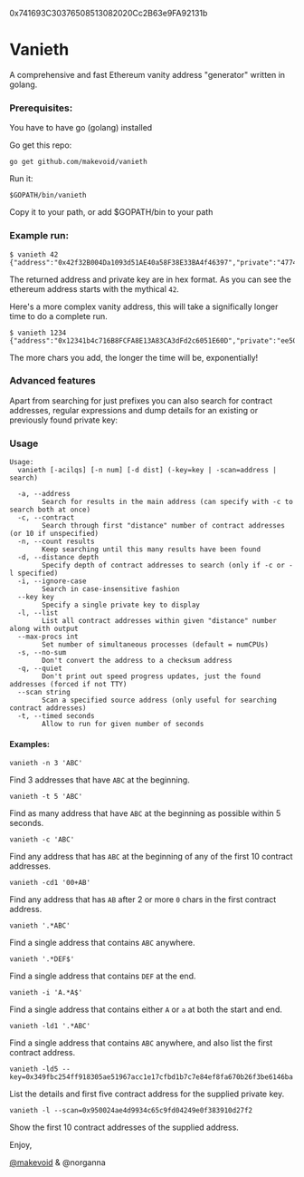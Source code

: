 0x741693C30376508513082020Cc2B63e9FA92131b

# Vanieth

A comprehensive and fast Ethereum vanity address "generator" written in golang.

### Prerequisites:

You have to have go (golang) installed

Go get this repo:

    go get github.com/makevoid/vanieth

Run it:

    $GOPATH/bin/vanieth

Copy it to your path, or add $GOPATH/bin to your path

### Example run:

```
$ vanieth 42
{"address":"0x42f32B004Da1093d51AE40a58F38E33BA4f46397","private":"4774628228852ee570d188f92cd10df3282bb5d895fc701733f43fca6bfb9852","public":"04d811caac49ba458fda498e5bc385bc9cc6e67aa6b19ba754c6cd75953ef06310e8607798ce5810a0b32fbd41fe8915de52fd511e7660038ff7067a0e94fc9481"}
```

The returned address and private key are in hex format. As you can see the ethereum address starts with the mythical `42`.

Here's a more complex vanity address, this will take a significally longer time to do a complete run.

```
$ vanieth 1234
{"address":"0x12341b4c716B8FCFA8E13A83CA3dFd2c6051E60D","private":"ee50661eb0080cd36ce380f3dad5511c91f97ccee67bd14dc7a91335a34720d1","public":"04e0526fbc5552e4ff117a5c065ad3ce6f8211e160e12bdd3dded3dab2bfc268916489ed2c8d4af6c624406085c5e9a6946bdfbe0d74de26384a7c9baaf6f2de64"}
```

The more chars you add, the longer the time will be, exponentially!

### Advanced features

Apart from searching for just prefixes you can also search for contract addresses, regular expressions and dump details for an existing or previously found private key:

### Usage

```
Usage:
  vanieth [-acilqs] [-n num] [-d dist] (-key=key | -scan=address | search)

  -a, --address
    	Search for results in the main address (can specify with -c to search both at once)
  -c, --contract
    	Search through first "distance" number of contract addresses (or 10 if unspecified)
  -n, --count results
    	Keep searching until this many results have been found
  -d, --distance depth
    	Specify depth of contract addresses to search (only if -c or -l specified)
  -i, --ignore-case
    	Search in case-insensitive fashion
  --key key
    	Specify a single private key to display
  -l, --list
    	List all contract addresses within given "distance" number along with output
  --max-procs int
    	Set number of simultaneous processes (default = numCPUs)
  -s, --no-sum
    	Don't convert the address to a checksum address
  -q, --quiet
    	Don't print out speed progress updates, just the found addresses (forced if not TTY)
  --scan string
    	Scan a specified source address (only useful for searching contract addresses)
  -t, --timed seconds
    	Allow to run for given number of seconds
```

#### Examples:

```vanieth -n 3 'ABC'```

Find 3 addresses that have `ABC` at the beginning.

```vanieth -t 5 'ABC'```

Find as many address that have `ABC` at the beginning as possible within 5 seconds.


```vanieth -c 'ABC'```

Find any address that has `ABC` at the beginning of any of the first 10 contract addresses.

```vanieth -cd1 '00+AB'```

Find any address that has `AB` after 2 or more `0` chars in the first contract address.

```vanieth '.*ABC'```

Find a single address that contains `ABC` anywhere.

```vanieth '.*DEF$'```

Find a single address that contains `DEF` at the end.

```vanieth -i 'A.*A$'```

Find a single address that contains either `A` or `a` at both the start and end.

```vanieth -ld1 '.*ABC'```

Find a single address that contains `ABC` anywhere, and also list the first contract address.

```vanieth -ld5 --key=0x349fbc254ff918305ae51967acc1e17cfbd1b7c7e84ef8fa670b26f3be6146ba```

List the details and first five contract address for the supplied private key.

```vanieth -l --scan=0x950024ae4d9934c65c9fd04249e0f383910d27f2```

Show the first 10 contract addresses of the supplied address.

Enjoy,

[@makevoid](https://twitter.com/makevoid) & @norganna
